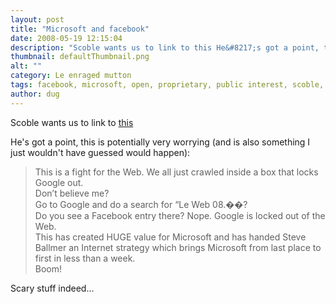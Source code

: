 ```yaml
---
layout: post
title: "Microsoft and facebook"
date: 2008-05-19 12:15:04
description: "Scoble wants us to link to this He&#8217;s got a point, this is potentially very worrying (and is also something I just wouldn&#8217;t have guessed would happen) --  This is a fight for the Web. We all just crawled inside a&#8230;"
thumbnail: defaultThumbnail.png
alt: ""
category: Le enraged mutton
tags: facebook, microsoft, open, proprietary, public interest, scoble, scobleizer
author: dug
---
```


<p>Scoble wants us to link to <a title="Scobleizer â Tech geek blogger » Blog Archive Why Microsoft will buy Facebook and keep it closed «" href="http://scobleizer.com/2008/05/19/why-microsoft-will-buy-facebook-and-keep-it-closed/">this</a></p>

<p>He's got a point, this is potentially very worrying (and is also something I just wouldn't have guessed would happen):</p>

<blockquote><p>This is a fight for the Web. We all just crawled inside a box that locks Google out.<br />Don’t believe me?<br />Go to Google and do a search for “Le Web 08.��?<br />Do you see a Facebook entry there? Nope. Google is locked out of the Web.<br />This has created <span class="caps">HUGE </span>value for Microsoft and has handed Steve Ballmer an Internet strategy which brings Microsoft from last place to first in less than a week.<br />Boom!</p></blockquote>

<p>Scary stuff indeed...</p>
